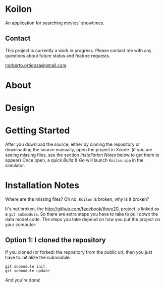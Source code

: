 Koilon
======
An application for searching movies' showtimes.

Contact
-------

This project is currently a work in progress. Please contact me with any questions about future status and feature requests.

<a href="mailto:norberto.ortigoza@gmail.com">norberto.ortigoza@gmail.com</a>  


About
=====


Design
======



Getting Started
===============
After you download the source, either by cloning the repository or downloading the source manually, open the project in Xcode. (if you are seeing missing files, see the section *Installation Notes* below to get them to appear) Once open, a quick *Build & Go* will launch `Koilon.app` in the simulator.


Installation Notes
==================
Where are the missing files? Oh no, `Koilon` is broken, why is it broken?

It's not broken, the <http://github.com/facebook/three20>, project is linked as a `git submodule`. So there are extra steps you have to take to pull down the data model code. The steps you take depend on how you put the project on your computer:

Option 1: I cloned the repository
---------------------------------

If you cloned (or forked) the repository from the public url, then you just have to initialize the submodule.

    git submodule init
    git submodule update

And you're done!
